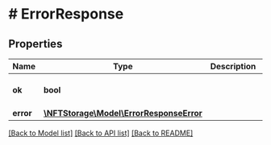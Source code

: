 # # ErrorResponse

## Properties

Name | Type | Description | Notes
------------ | ------------- | ------------- | -------------
**ok** | **bool** |  | [optional] [default to false]
**error** | [**\NFTStorage\Model\ErrorResponseError**](ErrorResponseError.md) |  | [optional]

[[Back to Model list]](../../README.md#models) [[Back to API list]](../../README.md#endpoints) [[Back to README]](../../README.md)
